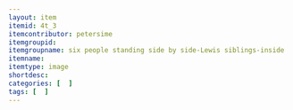 ```yaml
---
layout: item
itemid: 4t_3
itemcontributor: petersime
itemgroupid: 
itemgroupname: six people standing side by side-Lewis siblings-inside
itemname: 
itemtype: image
shortdesc: 
categories: [  ]
tags: [  ]
---
```







